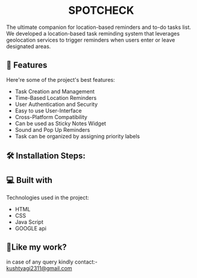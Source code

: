 <h1 align="center" id="title"><b>SPOTCHECK</b></h1>

<p id="description">The ultimate companion for location-based reminders and to-do tasks list.<br>We developed a location-based task reminding system that leverages geolocation services to trigger reminders when users enter or leave designated areas.</p>


  
  
<h2>🧐 Features</h2>

Here're some of the project's best features:

*   Task Creation and Management
*   Time-Based Location Reminders
*   User Authentication and Security
*   Easy to use User-Interface
*   Cross-Platform Compatibility
*   Can be used as Sticky Notes Widget
*   Sound and Pop Up Reminders
*   Task can be organized by assigning priority labels

<h2>🛠️ Installation Steps:</h2>

  
  
<h2>💻 Built with</h2>

Technologies used in the project:

*   HTML
*   CSS
*   Java Script
*   GOOGLE api

<h2>💖Like my work?</h2>

in case of any query kindly contact:-  
kushtyagi2311@gmail.com
